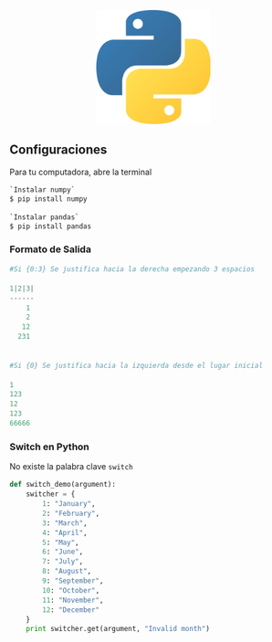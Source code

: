 <p align="center"><img src="Python-logo.png" alt="Python-logo" width="200px"/></p>

## Configuraciones

Para tu computadora, abre la terminal

````shell
`Instalar numpy`
$ pip install numpy

`Instalar pandas`
$ pip install pandas
````



### Formato de Salida

````python
#Si {0:3} Se justifica hacia la derecha empezando 3 espacios

1|2|3|
------
    1
    2
   12
  231


#Si {0} Se justifica hacia la izquierda desde el lugar inicial

1
123
12
123
66666
````



### Switch en Python

No existe la palabra clave `switch`  

````python
def switch_demo(argument):
    switcher = {
        1: "January",
        2: "February",
        3: "March",
        4: "April",
        5: "May",
        6: "June",
        7: "July",
        8: "August",
        9: "September",
        10: "October",
        11: "November",
        12: "December"
    }
    print switcher.get(argument, "Invalid month")   
````

